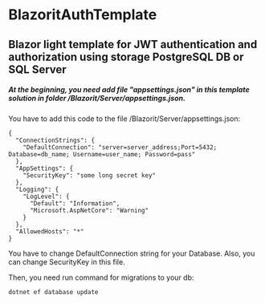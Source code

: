 # BlazoritAuthTemplate 
## Blazor light template for JWT authentication and authorization using storage PostgreSQL DB or SQL Server

##### At the beginning, you need add file "appsettings.json" in this template solution in folder /Blazorit/Server/appsettings.json.
You have to add this code to the file /Blazorit/Server/appsettings.json:
```
{
  "ConnectionStrings": {
    "DefaultConnection": "server=server_address;Port=5432; Database=db_name; Username=user_name; Password=pass"
  },
  "AppSettings": {
    "SecurityKey": "some long secret key"
  },
  "Logging": {
    "LogLevel": {
      "Default": "Information",
      "Microsoft.AspNetCore": "Warning"
    }
  },
  "AllowedHosts": "*"
}
```
You have to change DefaultConnection string for your Database. Also, you can change SecurityKey in this file.

Then, you need run command for migrations to your db: 
```
dotnet ef database update
```
